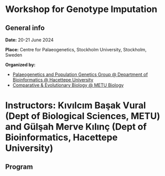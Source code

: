 # Workshop for Genotype Imputation

## General info

**Date:** 20-21 June 2024

**Place:**  Centre for Palaeogenetics, Stockholm University, Stockholm, Sweden

**Organized by:**

- [Palaeogenetics and Population Genetics Group @ Department of Bioinformatics @ Hacettepe University](https://gulsahhdal.wixsite.com/palaeobio)
- [Comparative & Evolutionary Biology @ METU Biology](https://compevo.bio.metu.edu.tr/)
 
# Instructors: Kıvılcım Başak Vural (Dept of Biological Sciences, METU) and Gülşah Merve Kılınç (Dept of Bioinformatics, Hacettepe University)

## Program
